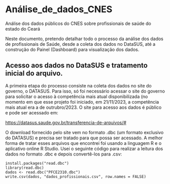 # Análise_de_dados_CNES
Análise dos dados públicos do CNES sobre profissionais de saúde do estado do Ceará

Neste documento, pretendo detalhar todo o processo da análise dos dados de profissionais de Saúde, desde a coleta dos dados no DataSUS, até a construção do Painel (Dashboard) para visualização dos dados.

## Acesso aos dados no DataSUS e tratamento inicial do arquivo.

A primeira etapa do processo consiste na coleta dos dados no site do governo, o DATASUS. Para isso, só foi necessário acessar o site do governo para solicitar o acesso à competência mais atual disponibilizada (no momento em que esse projeto foi iniciado, em 21/11/2023, a competência mais atual era a de outrubro/2023.
O site para acesso aos dados é público e pode ser acessado em: 

https://datasus.saude.gov.br/transferencia-de-arquivos/#

O download fornecido pelo site vem no formato .dbc (um formato exclusivo do DATASUS) e precisa ser tratado para que possa ser acessado.
A melhor forma de tratar esses arquivos que encontrei foi usando a linguagem R e o aplicativo online R Studio. Usei o seguinte código para realizar a leitura dos dados no formato .dbc e depois convertê-los para .csv:

```
install.packages("read.dbc")
library(read.dbc)
dados <- read.dbc("PFCE2310.dbc")
write.csv(dados, "dados_profissionais.csv", row.names = FALSE)
```
